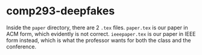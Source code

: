 # comp293-deepfakes

Inside the `paper` directory, there are 2 `.tex` files. `paper.tex` is our paper in ACM form, which evidently is not correct. `ieeepaper.tex` is our paper in IEEE form instead, which is what the professor wants for both the class and the conference.

